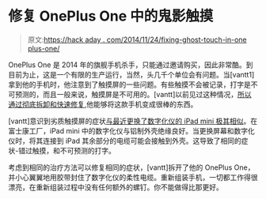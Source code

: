 # 修复 OnePlus One 中的鬼影触摸

> 原文:[https://hack aday . com/2014/11/24/fixing-ghost-touch-in-one plus-one/](https://hackaday.com/2014/11/24/fixing-ghost-touch-in-the-oneplus-one/)

OnePlus One 是 2014 年的旗舰手机杀手，只能通过邀请购买，因此非常酷。到目前为止，这是一个有限的生产运行，当然，头几千个单位会有问题。当[vantt1]拿到他的手机时，他注意到了触摸屏的一些问题。有些触摸不会被记录，打字是不可预测的，而且一般来说，触摸屏是不可用的。[vantt]以前见过这种情况，[所以通过彻底拆卸和快速修复](https://forums.oneplus.net/threads/fixing-the-ghost-touch-grounding-issue-once-and-for-all-hint-it-was-never-a-software-problem.186235/),他能够将这款手机变成很棒的东西。

[vantt]意识到劣质触摸屏的症状[与最近更换了数字化仪的 iPad mini 极其相似](https://www.ifixit.com/Answers/View/129434/Massive+issues+after+Touchscreen+replacement+on+different+devices.)。在富士康工厂，iPad mini 中的数字化仪与铝制外壳绝缘良好。当更换屏幕和数字化仪时，将其连接到 iPad 其余部分的电缆可能会接触到外壳。这导致了相同的症状-错过触摸，和不可预测的打字。

考虑到相同的治疗方法可以修复相同的症状，[vantt]拆开了他的 OnePlus One，并小心翼翼地用胶带封住了数字化仪的柔性电缆。重新组装手机，一切都工作得很漂亮，在重新组装过程中没有任何额外的螺钉。你不能做得比那更好。
